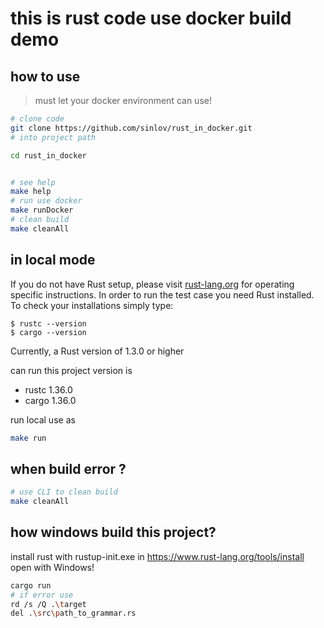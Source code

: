 # this is rust code use docker build demo

## how to use

> must let your docker environment can use!

```sh
# clone code
git clone https://github.com/sinlov/rust_in_docker.git
# into project path

cd rust_in_docker


# see help
make help
# run use docker
make runDocker
# clean build
make cleanAll
```

## in local mode

If you do not have Rust setup, please visit [rust-lang.org](https://www.rust-lang.org/) for operating specific instructions.
In order to run the test case you need Rust installed. To check your installations simply type:

```
$ rustc --version
$ cargo --version
```

Currently, a Rust version of 1.3.0 or higher

can run this project version is

- rustc 1.36.0
- cargo 1.36.0

run local use as

```sh
make run
```

## when build error ?

```sh
# use CLI to clean build
make cleanAll
```

## how windows build this project?

install rust with rustup-init.exe in https://www.rust-lang.org/tools/install open with Windows!

```bash
cargo run
# if error use
rd /s /Q .\target
del .\src\path_to_grammar.rs
```
